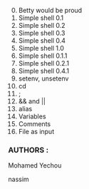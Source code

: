 0. Betty would be proud
1. Simple shell 0.1
2. Simple shell 0.2
3. Simple shell 0.3
4. Simple shell 0.4
5. Simple shell 1.0
6. Simple shell 0.1.1
7. Simple shell 0.2.1
8. Simple shell 0.4.1
9. setenv, unsetenv
10. cd
11. ;
12. && and ||
13. alias
14. Variables
15. Comments
16. File as input

### AUTHORS :

Mohamed Yechou

nassim
